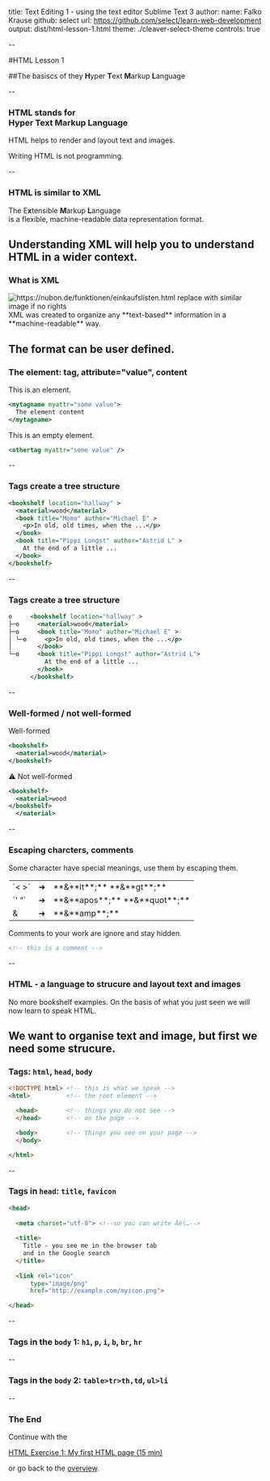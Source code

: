 title: Text Editing 1 - using the text editor Sublime Text 3
author:
  name: Falko Krause
  github: select
  url: https://github.com/select/learn-web-development
output: dist/html-lesson-1.html
theme: ./cleaver-select-theme
controls: true

--
<script src="js-sandbox.js" type="text/javascript" charset="utf-8"></script>
#HTML Lesson 1

##The basiscs of they **H**yper **T**ext **M**arkup **L**anguage

--
### HTML stands for <br>**H**yper **T**ext **M**arkup **L**anguage

HTML helps to render and layout text and images.

Writing HTML is not programming.

--
### HTML is similar to XML

The E**x**tensible **M**arkup **L**anguage<br>
is a flexible, machine-readable data representation format.

Understanding XML will help you to understand HTML in a wider context.
--
### What is XML
<img src="einkaufsliste-digital-schreiben.jpg" alt="https://nubon.de/funktionen/einkaufslisten.html replace with similar image if no rights">
XML was created to organize any **text-based** information in a **machine-readable** way.

The format can be **user defined**.
--
### The element: tag, attribute="value", content
This is an element.
```xml
<mytagname myattr="some value">
  The element content
</mytagname>
```
This is an empty element.
```xml
<othertag myattr="some value" />
```

--
### Tags create a tree structure
```xml
<bookshelf location="hallway" >
  <material>wood</material>
  <book title="Momo" author="Michael E" >
    <p>In old, old times, when the ...</p>
  </book>
  <book title="Pippi Longst" author="Astrid L" >
    At the end of a little ...
  </book>
</bookshelf>
```

--
### Tags create a tree structure
```xml
o     <bookshelf location="hallway" >
├─o     <material>wood</material>
├─o     <book title="Momo" author="Michael E" >
│ └─o     <p>In old, old times, when the ...</p>
│       </book>
└─o     <book title="Pippi Longst" author="Astrid L">
          At the end of a little ...
        </book>
      </bookshelf>
```

--
### Well-formed / not well-formed
Well-formed
```xml
<bookshelf>
  <material>wood</material>
</bookshelf>
```
⚠ Not well-formed
```xml
<bookshelf>
  <material>wood
</bookshelf>
  </material>

```
--
### Escaping charcters, comments
Some character have special meanings, use them by escaping them.

<table style="background-color: rgba(255, 255, 255, 0.7); width: 100%; border-radius: 3px">
  <tr>
    <td>`< >`</td>
    <td>➜</td>
    <td>**&amp;**lt**;** **&amp;**gt**;**</td>
  </tr>
    <td>`' “`</td>
    <td>➜</td>
    <td>**&amp;**apos**;** **&amp;**quot**;**</td>
  </tr>
  <tr>
    <td>&amp;</td>
    <td>➜</td>
    <td>**&amp;**amp**;** </td>
  </tr>
</table>

Comments to your work are ignore and stay hidden.
```xml
<!-- this is a comment -->
```

   
--
### HTML - a language to strucure and layout text and images
No more bookshelf examples. On the basis of what you just seen we will now learn to speak HTML.

We want to organise text and image, but first we need some strucure.
--
### Tags: `html`, `head`, `body`
```html
<!DOCTYPE html> <!-- this is what we speak -->
<html>          <!-- the root element -->

  <head>        <!-- things you do not see -->
  </head>       <!-- on the page -->

  <body>        <!-- things you see on your page -->
  </body>

</html>
```
--
### Tags in `head`: `title`, `favicon`
```html
<head>
  
  <meta charset="utf-8"> <!--so you can write Äéϊ…-->
  
  <title>
    Title - you see me in the browser tab 
    and in the Google search
  </title>
  
  <link rel="icon" 
      type="image/png" 
      href="http://example.com/myicon.png">

</head>
```
--

### Tags in the `body` 1: `h1`, `p`, `i`, `b`, `br`, `hr`
<div class="editor-wrapper" id="code-example-1">

<div class="editor-container">
<script type="text/plain" class="editor-html" ><h1>Heading 1</h1>

<p>
  I am a paragraph. 
  Here are <i>some</i> text 
  <b>formatting</b> tags.

  <br>
  
  There was a line break and a 
  horzontal ruler is below.
  
  <hr>
  
  You can play with the code 
  yourself now.

</p></script>
</div>
<div class="rendered-html"></div>
<style type="text/css" class="rendered-css"></style>
</div>

<script>
(function() {
    sandbox('#code-example-1',{height: 400});
})();
</script>
--
### Tags in the `body` 2: `table>tr>th,td`, `ul>li`
<div class="editor-wrapper" id="code-example-2">

<div class="editor-container">
<script type="text/plain" class="editor-html" ><h1>Table</h1>
<table>
  <tr>
    <th>Name</th>
    <th>Desciption</th>
  </tr>
  <tr>
    <td>tr</td>
    <td>a table row</td>
  </tr>
  <tr>
    <td>td</td>
    <td>a table column</td>
  </tr>
</table>

<h1>List</h1>
<ul>
  <li>this</li>
  <li>is</li>
  <li>a list</li>
</ul>
</script>
</div>
<div class="rendered-html"></div>
<style type="text/css" class="rendered-css">
  .rendered-html table td, .rendered-html table th{
    border: 1px solid;
  }
  </style>
</div>

<script>
(function() {
    sandbox('#code-example-2',{height: 400});
})();
</script>
--
### The End
Continue with the 

<a href="html-exercise-1.html">HTML Exercise 1: My first HTML page (15 min)</a>

or go back to the <a href="https://github.com/select/learn-web-development">overview</a>.
